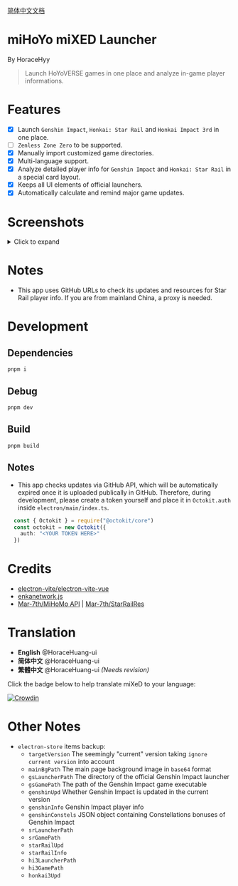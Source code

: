[简体中文文档](https://github.com/HoraceHuang-ui/MiHOYO-MiXED-Launcher/edit/main/README_CN.md)
# miHoYo miXED Launcher
By HoraceHyy
> Launch HoYoVERSE games in one place and analyze in-game player informations.

# Features
- [x] Launch `Genshin Impact`, `Honkai: Star Rail` and `Honkai Impact 3rd` in one place.
- [ ] `Zenless Zone Zero` to be supported.
- [x] Manually import customized game directories.
- [x] Multi-language support.
- [x] Analyze detailed player info for `Genshin Impact` and `Honkai: Star Rail` in a special card layout.
- [x] Keeps all UI elements of official launchers.
- [x] Automatically calculate and remind major game updates.

# Screenshots
<details>
  <summary>Click to expand</summary>
  
  - App main page, background image customizable (Pixiv @anna_drw01)

    <img width="500" src="https://github.com/HoraceHuang-ui/MiHOYO-MiXED-Launcher/assets/67905897/1a5f4c7e-47ca-4416-9839-09680da8f0e0"/>

  <p></p>

  - Genshin Impact launcher page

    <img width="500" src="https://github.com/HoraceHuang-ui/MiHOYO-MiXED-Launcher/assets/67905897/4bdffcb6-2f86-4302-b6df-d5152bc27a69"/>

  <p></p>

  - Genshin Impact player info
    
    <img width="500" src="https://github.com/HoraceHuang-ui/MiHOYO-MiXED-Launcher/assets/67905897/de6aefee-0e61-4e49-ab83-ca5468f0c300"/>

<p></p>

  - Honkai: Star Rail launcher page
    
    <img width="500" src="https://github.com/HoraceHuang-ui/MiHOYO-MiXED-Launcher/assets/67905897/439881fa-4a07-44fa-be28-c55d70fd8931"/>

<p></p>

  - Honkai: Star Rail player info
    
    <img width="500" src="https://github.com/HoraceHuang-ui/MiHOYO-MiXED-Launcher/assets/67905897/c7923cc0-7b8f-4b4f-aa5b-ec557a28acc0"/>

</details>

# Notes
- This app uses GitHub URLs to check its updates and resources for Star Rail player info. If you are from mainland China, a proxy is needed.

# Development
## Dependencies
```
pnpm i
```
## Debug
```
pnpm dev
```
## Build
```
pnpm build
```
## Notes
- This app checks updates via GitHub API, which will be automatically expired once it is uploaded publically in GitHub. Therefore, during development, please create a token yourself and place it in `Octokit.auth` inside `electron/main/index.ts`.
```ts
  const { Octokit } = require("@octokit/core")
  const octokit = new Octokit({
    auth: "<YOUR TOKEN HERE>"
  })
```
# Credits
- [electron-vite/electron-vite-vue](https://github.com/electron-vite/electron-vite-vue)
- [enkanetwork.js](https://github.com/Jelosus2/enkanetwork.js)
- [Mar-7th/MiHoMo API](https://march7th.xiaohei.moe/zh/resource/mihomo_api.html) | [Mar-7th/StarRailRes](https://github.com/Mar-7th/StarRailRes)

# Translation
- **English** @HoraceHuang-ui
- **简体中文** @HoraceHuang-ui
- **繁體中文** @HoraceHuang-ui *(Needs revision)*
  
Click the badge below to help translate miXeD to your language:

[![Crowdin](https://badges.crowdin.net/mihoyo-mixed-launcher/localized.svg)](https://crowdin.com/project/mihoyo-mixed-launcher)

# Other Notes
- `electron-store` items backup:
  - `targetVersion` The seemingly "current" version taking `ignore current version` into account
  - `mainBgPath` The main page background image in `base64` format
  - `gsLauncherPath` The directory of the official Genshin Impact launcher
  - `gsGamePath` The path of the Genshin Impact game executable
  - `genshinUpd` Whether Genshin Impact is updated in the current version
  - `genshinInfo` Genshin Impact player info
  - `genshinConstels` JSON object containing Constellations bonuses of Genshin Impact
  - `srLauncherPath`
  - `srGamePath`
  - `starRailUpd`
  - `starRailInfo`
  - `hi3LauncherPath`
  - `hi3GamePath`
  - `honkai3Upd`
